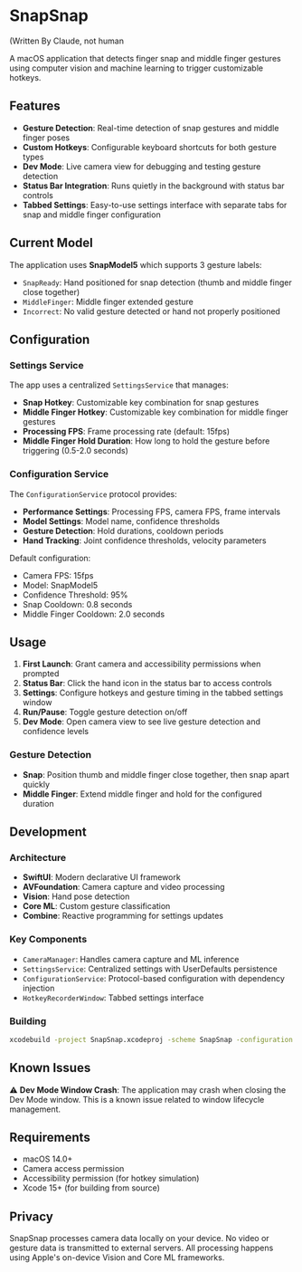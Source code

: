 # SnapSnap

(Written By Claude, not human

A macOS application that detects finger snap and middle finger gestures using computer vision and machine learning to trigger customizable hotkeys.

## Features

- **Gesture Detection**: Real-time detection of snap gestures and middle finger poses
- **Custom Hotkeys**: Configurable keyboard shortcuts for both gesture types
- **Dev Mode**: Live camera view for debugging and testing gesture detection
- **Status Bar Integration**: Runs quietly in the background with status bar controls
- **Tabbed Settings**: Easy-to-use settings interface with separate tabs for snap and middle finger configuration

## Current Model

The application uses **SnapModel5** which supports 3 gesture labels:
- `SnapReady`: Hand positioned for snap detection (thumb and middle finger close together)
- `MiddleFinger`: Middle finger extended gesture
- `Incorrect`: No valid gesture detected or hand not properly positioned

## Configuration

### Settings Service
The app uses a centralized `SettingsService` that manages:
- **Snap Hotkey**: Customizable key combination for snap gestures
- **Middle Finger Hotkey**: Customizable key combination for middle finger gestures
- **Processing FPS**: Frame processing rate (default: 15fps)
- **Middle Finger Hold Duration**: How long to hold the gesture before triggering (0.5-2.0 seconds)

### Configuration Service
The `ConfigurationService` protocol provides:
- **Performance Settings**: Processing FPS, camera FPS, frame intervals
- **Model Settings**: Model name, confidence thresholds
- **Gesture Detection**: Hold durations, cooldown periods
- **Hand Tracking**: Joint confidence thresholds, velocity parameters

Default configuration:
- Camera FPS: 15fps
- Model: SnapModel5
- Confidence Threshold: 95%
- Snap Cooldown: 0.8 seconds
- Middle Finger Cooldown: 2.0 seconds

## Usage

1. **First Launch**: Grant camera and accessibility permissions when prompted
2. **Status Bar**: Click the hand icon in the status bar to access controls
3. **Settings**: Configure hotkeys and gesture timing in the tabbed settings window
4. **Run/Pause**: Toggle gesture detection on/off
5. **Dev Mode**: Open camera view to see live gesture detection and confidence levels

### Gesture Detection
- **Snap**: Position thumb and middle finger close together, then snap apart quickly
- **Middle Finger**: Extend middle finger and hold for the configured duration

## Development

### Architecture
- **SwiftUI**: Modern declarative UI framework
- **AVFoundation**: Camera capture and video processing
- **Vision**: Hand pose detection
- **Core ML**: Custom gesture classification
- **Combine**: Reactive programming for settings updates

### Key Components
- `CameraManager`: Handles camera capture and ML inference
- `SettingsService`: Centralized settings with UserDefaults persistence
- `ConfigurationService`: Protocol-based configuration with dependency injection
- `HotkeyRecorderWindow`: Tabbed settings interface

### Building
```bash
xcodebuild -project SnapSnap.xcodeproj -scheme SnapSnap -configuration Debug build
```

## Known Issues

⚠️ **Dev Mode Window Crash**: The application may crash when closing the Dev Mode window. This is a known issue related to window lifecycle management.

## Requirements

- macOS 14.0+
- Camera access permission
- Accessibility permission (for hotkey simulation)
- Xcode 15+ (for building from source)

## Privacy

SnapSnap processes camera data locally on your device. No video or gesture data is transmitted to external servers. All processing happens using Apple's on-device Vision and Core ML frameworks.
